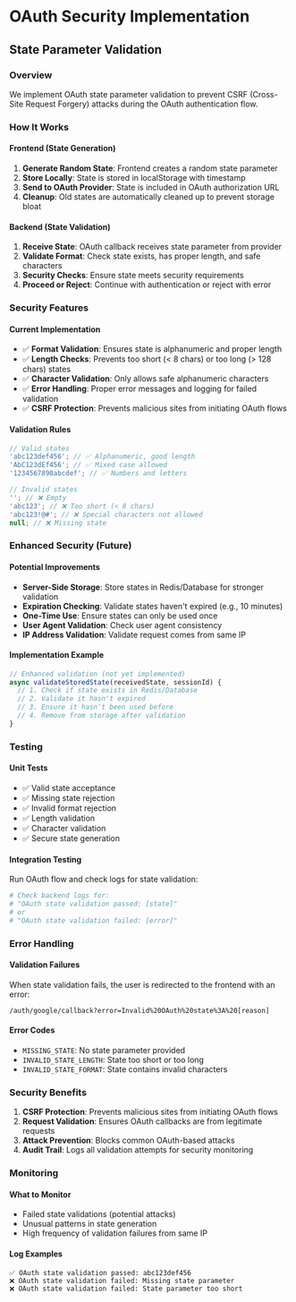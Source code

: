 # OAuth Security Implementation

## State Parameter Validation

### Overview

We implement OAuth state parameter validation to prevent CSRF (Cross-Site Request Forgery) attacks during the OAuth authentication flow.

### How It Works

#### Frontend (State Generation)

1. **Generate Random State**: Frontend creates a random state parameter
2. **Store Locally**: State is stored in localStorage with timestamp
3. **Send to OAuth Provider**: State is included in OAuth authorization URL
4. **Cleanup**: Old states are automatically cleaned up to prevent storage bloat

#### Backend (State Validation)

1. **Receive State**: OAuth callback receives state parameter from provider
2. **Validate Format**: Check state exists, has proper length, and safe characters
3. **Security Checks**: Ensure state meets security requirements
4. **Proceed or Reject**: Continue with authentication or reject with error

### Security Features

#### Current Implementation

- ✅ **Format Validation**: Ensures state is alphanumeric and proper length
- ✅ **Length Checks**: Prevents too short (< 8 chars) or too long (> 128 chars) states
- ✅ **Character Validation**: Only allows safe alphanumeric characters
- ✅ **Error Handling**: Proper error messages and logging for failed validation
- ✅ **CSRF Protection**: Prevents malicious sites from initiating OAuth flows

#### Validation Rules

```javascript
// Valid states
'abc123def456'; // ✅ Alphanumeric, good length
'AbC123dEf456'; // ✅ Mixed case allowed
'1234567890abcdef'; // ✅ Numbers and letters

// Invalid states
''; // ❌ Empty
'abc123'; // ❌ Too short (< 8 chars)
'abc123!@#'; // ❌ Special characters not allowed
null; // ❌ Missing state
```

### Enhanced Security (Future)

#### Potential Improvements

- **Server-Side Storage**: Store states in Redis/Database for stronger validation
- **Expiration Checking**: Validate states haven't expired (e.g., 10 minutes)
- **One-Time Use**: Ensure states can only be used once
- **User Agent Validation**: Check user agent consistency
- **IP Address Validation**: Validate request comes from same IP

#### Implementation Example

```javascript
// Enhanced validation (not yet implemented)
async validateStoredState(receivedState, sessionId) {
  // 1. Check if state exists in Redis/Database
  // 2. Validate it hasn't expired
  // 3. Ensure it hasn't been used before
  // 4. Remove from storage after validation
}
```

### Testing

#### Unit Tests

- ✅ Valid state acceptance
- ✅ Missing state rejection
- ✅ Invalid format rejection
- ✅ Length validation
- ✅ Character validation
- ✅ Secure state generation

#### Integration Testing

Run OAuth flow and check logs for state validation:

```bash
# Check backend logs for:
# "OAuth state validation passed: [state]"
# or
# "OAuth state validation failed: [error]"
```

### Error Handling

#### Validation Failures

When state validation fails, the user is redirected to the frontend with an error:

```
/auth/google/callback?error=Invalid%20OAuth%20state%3A%20[reason]
```

#### Error Codes

- `MISSING_STATE`: No state parameter provided
- `INVALID_STATE_LENGTH`: State too short or too long
- `INVALID_STATE_FORMAT`: State contains invalid characters

### Security Benefits

1. **CSRF Protection**: Prevents malicious sites from initiating OAuth flows
2. **Request Validation**: Ensures OAuth callbacks are from legitimate requests
3. **Attack Prevention**: Blocks common OAuth-based attacks
4. **Audit Trail**: Logs all validation attempts for security monitoring

### Monitoring

#### What to Monitor

- Failed state validations (potential attacks)
- Unusual patterns in state generation
- High frequency of validation failures from same IP

#### Log Examples

```
✅ OAuth state validation passed: abc123def456
❌ OAuth state validation failed: Missing state parameter
❌ OAuth state validation failed: State parameter too short
```

